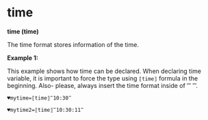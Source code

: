 # time

**time (time)**

The time format stores information of the time.



**Example 1:**

This example shows how time can be declared. When declaring time variable, it is important to force the type using `⟦time⟧` formula in the beginning. 
Also- please, always insert the time format inside of ‴ ‴.

```G1ANT
♥mytime=⟦time⟧‴10:30‴

```

```G1ANT
♥mytime2=⟦time⟧‴10:30:11‴

```